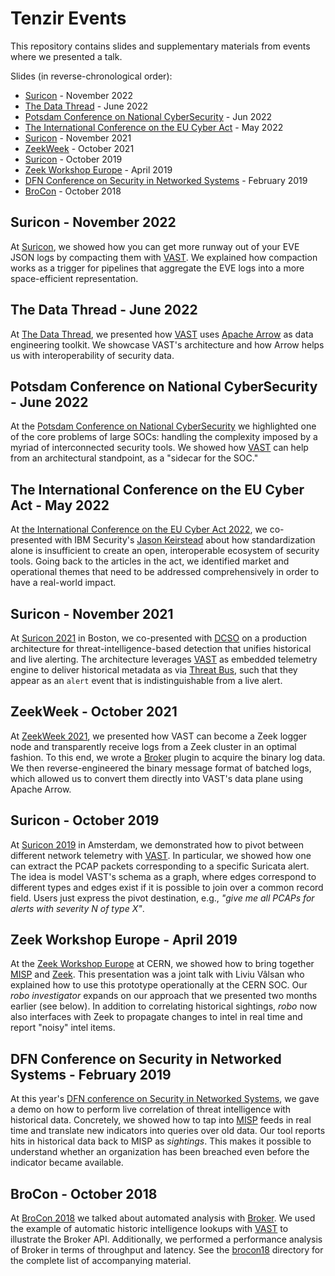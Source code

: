 # Tenzir Events

This repository contains slides and supplementary materials from events where we
presented a talk.

Slides (in reverse-chronological order):

- [Suricon][suricon22] - November 2022
- [The Data Thread][datathread22] - June 2022
- [Potsdam Conference on National CyberSecurity][potsdam22] - Jun 2022
- [The International Conference on the EU Cyber Act][iceca22] - May 2022
- [Suricon][suricon21] - November 2021  
- [ZeekWeek][zeekweek21] - October 2021  
- [Suricon][suricon19] - October 2019
- [Zeek Workshop Europe][zeekshop19] - April 2019
- [DFN Conference on Security in Networked Systems][dfnconf19] - February 2019
- [BroCon][brocon18] - October 2018

## Suricon - November 2022

At [Suricon](https://suricon.net/), we showed how you can get more runway out of
your EVE JSON logs by compacting them with [VAST][vast]. We explained how
compaction works as a trigger for pipelines that aggregate the EVE logs into a
more space-efficient representation.

## The Data Thread - June 2022

At [The Data Thread](https://thedatathread.com/), we presented how 
[VAST][vast] uses [Apache Arrow](https://arrow.apache.org) as data engineering
toolkit. We showcase VAST's architecture and how Arrow helps us with
interoperability of security data.

## Potsdam Conference on National CyberSecurity - June 2022

At the [Potsdam Conference on National CyberSecurity][potsdam22-conf] we
highlighted one of the core problems of large SOCs: handling the complexity
imposed by a myriad of interconnected security tools. We showed how [VAST][vast]
can help from an architectural standpoint, as a "sidecar for the SOC."

[potsdam22-conf]: https://hpi.de/en/the-hpi/events/conferences/potsdam-conference-for-national-cybersecurity/conference.html

## The International Conference on the EU Cyber Act - May 2022

At [the International Conference on the EU Cyber Act
2022](https://eucyberact.org/), we co-presented with IBM Security's [Jason
Keirstead](https://twitter.com/BlueTeamJK) about how standardization alone is
insufficient to create an open, interoperable ecosystem of security tools. Going
back to the articles in the act, we identified market and operational themes
that need to be addressed comprehensively in order to have a real-world impact.

## Suricon - November 2021

At [Suricon 2021](https://suricon.net/suricon-2021-boston/) in Boston, we
co-presented with [DCSO](https://github.com/dcso) on a production architecture
for threat-intelligence-based detection that unifies historical and live
alerting. The architecture leverages [VAST][vast] as embedded telemetry engine
to deliver historical metadata as via [Threat
Bus](https://github.com/tenzir/threatbus), such that they appear as an `alert`
event that is indistinguishable from a live alert.

## ZeekWeek - October 2021

At [ZeekWeek 2021](https://zeek.org/zeekweek2021/), we presented how VAST can
become a Zeek logger node and transparently receive logs from a Zeek cluster in
an optimal fashion. To this end, we wrote a
[Broker](https://github.com/zeek/broker) plugin to acquire the binary log data.
We then reverse-engineered the binary message format of batched logs, which
allowed us to convert them directly into VAST's data plane using Apache Arrow.

## Suricon - October 2019

At [Suricon 2019](https://suricon.net/suricon-2019-amsterdam/) in Amsterdam, we
demonstrated how to pivot between different network telemetry with
[VAST][vast]. In particular, we showed how one can extract the PCAP packets
corresponding to a specific Suricata alert. The idea is model VAST's schema as
a graph, where edges correspond to different types and edges exist if it is
possible to join over a common record field. Users just express the pivot
destination, e.g., *"give me all PCAPs for alerts with severity N of type X"*.

## Zeek Workshop Europe - April 2019

At the [Zeek Workshop Europe](https://indico.cern.ch/event/762505/) at CERN,
we showed how to bring together [MISP](http://www.misp-project.org) and
[Zeek](https://www.zeek.org). This presentation was a joint talk with Liviu
Vâlsan who explained how to use this prototype operationally at the CERN SOC.
Our *robo investigator* expands on our approach that we presented two months
earlier (see below). In addition to correlating historical sightings, *robo*
now also interfaces with Zeek to propagate changes to intel in real time and
report "noisy" intel items.

## DFN Conference on Security in Networked Systems - February 2019

At this year's [DFN conference on Security in Networked
Systems](https://www.dfn-cert.de/veranstaltungen/sicherheitskonferenz2019.html),
we gave a demo on how to perform live correlation of threat intelligence with
historical data. Concretely, we showed how to tap into
[MISP](http://www.misp-project.org) feeds in real time and translate new
indicators into queries over old data. Our tool reports hits in historical data
back to MISP as *sightings*. This makes it possible to understand whether an
organization has been breached even before the indicator became available.

## BroCon - October 2018

At [BroCon 2018](https://www.brocon18.com) we talked about automated analysis
with [Broker](https://github.com/bro/broker). We used the example of automatic
historic intelligence lookups with [VAST][vast] to
illustrate the Broker API. Additionally, we performed a performance analysis of
Broker in terms of throughput and latency. See the [brocon18](brocon18)
directory for the complete list of accompanying material.

[suricon22]: https://github.com/tenzir/events/releases/download/suricon22/slides.pdf
[datathread22]: https://github.com/tenzir/events/releases/download/datathread22/slides.pdf
[potsdam22]: https://github.com/tenzir/events/releases/download/potsdam22/slides.pdf
[iceca22]: https://github.com/tenzir/events/releases/download/iceca22/slides.pdf
[suricon21]: https://github.com/tenzir/events/releases/download/suricon21/slides.pdf
[zeekweek21]: https://github.com/tenzir/events/releases/download/zeekweek21/slides.pdf
[suricon19]: https://github.com/tenzir/events/releases/download/suricon19/slides.pdf
[zeekshop19]: https://github.com/tenzir/events/releases/download/zeekshop19/slides.pdf
[dfnconf19]: https://github.com/tenzir/events/releases/download/dfnconf19/slides.pdf
[brocon18]: https://github.com/tenzir/events/releases/download/brocon18/slides.pdf
[vast]: https://vast.io
